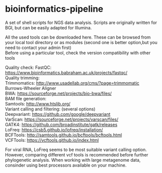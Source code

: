 # bioinformatics-pipeline
A set of shell scripts for NGS data analysis. 
Scripts are originally written for BGI, but can be easily adapted for Illumina.

All the used tools can be downloaded here. 
These can be browsed from your local tool directory or as modules (second one is better option,but you need to contact your admin first)  
Before using a particular tool, check the version compatibility with other tools

Quality check:
FastQC: https://www.bioinformatics.babraham.ac.uk/projects/fastqc/  
Quality trimming:  
Trimmomatics: http://www.usadellab.org/cms/?page=trimmomatic  
Burrows-Wheeler Aligner  
BWA: https://sourceforge.net/projects/bio-bwa/files/  
BAM file generation:  
Samtools: http://www.htslib.org/  
Variant calling and filtering: (several options)  
Deepvariant: https://github.com/google/deepvariant  
VarScan: https://sourceforge.net/projects/varscan/files/  
GATK4: https://github.com/broadinstitute/gatk/releases  
LoFreq: https://csb5.github.io/lofreq/installation/  
BCFTools: http://samtools.github.io/bcftools/bcftools.html  
VCFTools: https://vcftools.github.io/index.html  

For viral RNA, LoFreq seems to be most suitable variant calling option. However, comparing different vcf tools is recommended before further phylogenetic analysis.
When working with large metagenome data, consinder using best processors available on your machine.

